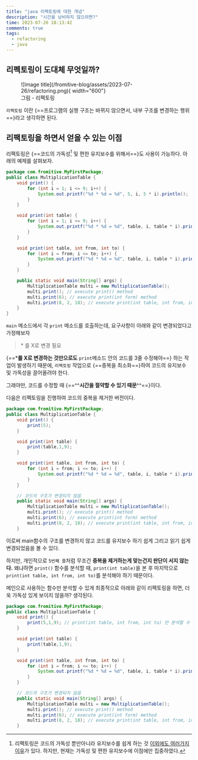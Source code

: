 ```yaml
---
title: "java 리팩토링에 대한 개념"
description: "시간을 낭비하지 않으려면?"
time: 2023-07-26 18:13:42
comments: true
tags:
  - refactoring
  - java
---
```


## 리펙토링이 도대체 무엇일까?

<figure markdown>
![Image title](/fromitive-blog/assets/2023-07-26/refactoring.png){ width="600"}
<figcaption>그림 - 리펙토링</figcaption>
</figure>

`리팩토링` 이란 {==프로그램의 실행 구조는 바뀌지 않으면서, 내부 구조를 변경하는 행위==}라고 생각하면 된다.

## 리팩토링을 하면서 얻을 수 있는 이점

리팩토링은 {==코드의 가독성[^1] 및 편한 유지보수를 위해서==}도 사용이 가능하다. 아래의 예제를 살펴보자.
[^1]: 리펙토링은 코드의 가독성 뿐만아니라 유지보수를 쉽게 하는 것 [이외에도 여러가지 이유](https://refactoring.guru/ko/refactoring/what-is-refactoring)가 있다. 하지만, 현재는 가독성 및 편한 유지보수에 이점에만 집중하였다.

``` java title="before.java" linenums="1" hl_lines="5 11 17"
package com.fromitive.MyFirstPackage;
public class MultiplicationTable {
    void print() {
        for (int i = 1; i <= 9; i++) {
            System.out.printf("%d * %d = %d", 5, i, 5 * i).println();
        }
    }

    void print(int table) {
        for (int i = 1; i <= 9; i++) {
            System.out.printf("%d * %d = %d", table, i, table * i).println();
        }
    }

    void print(int table, int from, int to) {
        for (int i = from; i <= to; i++) {
            System.out.printf("%d * %d = %d", table, i, table * i).println();
        }
    }

    public static void main(String[] args) {
        MultiplicationTable multi = new MultiplicationTable();
        multi.print(); // execute print() method
        multi.print(6); // execute print(int form) method
        multi.print(8, 2, 18); // execute print(int table, int from, int to)
    }
}

```

`main` 메소드에서 각 `print` 메소드를 호출하는데, 요구사항이 아래와 같이 변경되었다고 가정해보자

> \* 를 X로 변경 필요

{==***를 X로 변경하는 것만으로도** `print`메소드 안의 코드를 3줄 수정해야==} 하는 작업이 발생하기 때문에, `리팩토링` 작업으로 {==중복을 최소화==}하여 코드의 유지보수 및 가독성을 끌어올려야 한다.

그래야만, 코드를 수정할 때 {==^^**시간을 절약할 수 있기 때문**^^==}이다.

다음은 리펙토링을 진행하여 코드의 중복을 제거한 버전이다.

``` java title="after.java" linenums="1" hl_lines="4"
package com.fromitive.MyFirstPackage;
public class MultiplicationTable {
    void print() {
        print(5);
    }

    void print(int table) {
        print(table,1,9);
    }

    void print(int table, int from, int to) {
        for (int i = from; i <= to; i++) {
            System.out.printf("%d * %d = %d", table, i, table * i).println();
        }
    }

    // 코드의 구조가 변경되지 않음
    public static void main(String[] args) {
        MultiplicationTable multi = new MultiplicationTable();
        multi.print(); // execute print() method
        multi.print(6); // execute print(int form) method
        multi.print(8, 2, 18); // execute print(int table, int from, int to)
    }
```

이로써 main함수의 구조를 변경하지 않고 코드를 유지보수 하기 쉽게 그리고 읽기 쉽게 변경되었음을 볼 수 있다.

하지만, 개인적으로 `5번째 줄`처럼 무조건 **중복을 제거하는게 맞는건지 판단이 서지 않는다.** 왜냐하면 `print()` 함수를 분석할 때, `print(int table)`을 본 후 마지막으로 `print(int table, int from, int to)`를 분석해야 하기 때문이다.

메인으로 사용하는 함수만 분석할 수 있게 최종적으로 아래와 같이 리펙토링을 하면, 더욱 가독성 있게 보이지 않을까? 생각된다.

``` java title="after2.java" linenums="1" hl_lines="4"
package com.fromitive.MyFirstPackage;
public class MultiplicationTable {
    void print() {
        print(5,1,9); // print(int table, int from, int to) 만 분석할 수 있게 변경
    }

    void print(int table) {
        print(table,1,9);
    }

    void print(int table, int from, int to) {
        for (int i = from; i <= to; i++) {
            System.out.printf("%d * %d = %d", table, i, table * i).println();
        }
    }

    // 코드의 구조가 변경되지 않음
    public static void main(String[] args) {
        MultiplicationTable multi = new MultiplicationTable();
        multi.print(); // execute print() method
        multi.print(6); // execute print(int form) method
        multi.print(8, 2, 18); // execute print(int table, int from, int to)
    }
```




